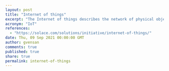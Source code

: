 ```yaml
---
layout: post
title: "Internet of things"
excerpt: "The Internet of things describes the network of physical objects, so known as, 'things' — that are embedded with sensors, software, and other technologies that is used for the purpose of connecting and exchanging data with other devices and systems over the Internet."
acronym: "IoT"
references:
  - "https://solace.com/solutions/initiative/internet-of-things/"
date: Thu, 09 Sep 2021 00:00:00 GMT
author: gvensan
comments: true
published: true
share: true
permalink: internet-of-things
---
```

